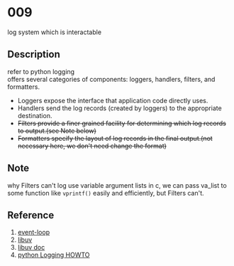 # 009
log system which is interactable

## Description
refer to python logging  
offers several categories of components: loggers, handlers, filters, and formatters.  
* Loggers expose the interface that application code directly uses.
* Handlers send the log records (created by loggers) to the appropriate destination.
* ~~Filters provide a finer grained facility for determining which log records to output.(see Note below)~~
* ~~Formatters specify the layout of log records in the final output.(not necessary here, we don't need change the format)~~

## Note
why Filters can't
log use variable argument lists in c, we can pass va_list to some function like `vprintf()` easily and efficiently, but Filters can't.

## Reference
1. [event-loop](http://www.ruanyifeng.com/blog/2014/10/event-loop.html)
2. [libuv](http://luohaha.github.io/Chinese-uvbook/source/introduction.html)
3. [libuv doc](http://docs.libuv.org/en/v1.x/index.html)
4. [python Logging HOWTO](https://docs.python.org/3/howto/logging.html)
